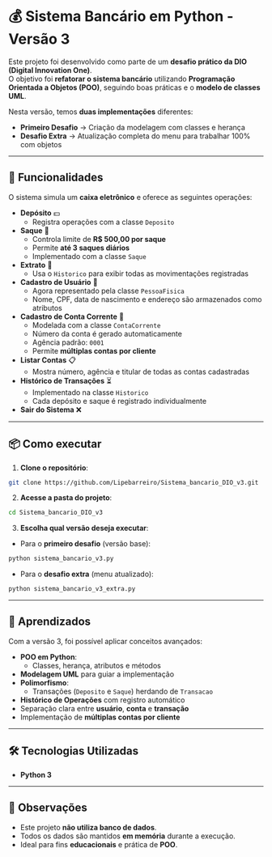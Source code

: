 # 💰 Sistema Bancário em Python - Versão 3

Este projeto foi desenvolvido como parte de um **desafio prático da DIO (Digital Innovation One)**.  
O objetivo foi **refatorar o sistema bancário** utilizando **Programação Orientada a Objetos (POO)**, seguindo boas práticas e o **modelo de classes UML**.

Nesta versão, temos **duas implementações** diferentes:  
- **Primeiro Desafio** → Criação da modelagem com classes e herança  
- **Desafio Extra** → Atualização completa do menu para trabalhar 100% com objetos

---

## 🚀 Funcionalidades

O sistema simula um **caixa eletrônico** e oferece as seguintes operações:

- **Depósito** 💵  
  - Registra operações com a classe `Deposito`
- **Saque** 🏧  
  - Controla limite de **R$ 500,00 por saque**
  - Permite **até 3 saques diários**
  - Implementado com a classe `Saque`
- **Extrato** 📄  
  - Usa o `Historico` para exibir todas as movimentações registradas
- **Cadastro de Usuário** 👤  
  - Agora representado pela classe `PessoaFisica`
  - Nome, CPF, data de nascimento e endereço são armazenados como atributos
- **Cadastro de Conta Corrente** 🏦  
  - Modelada com a classe `ContaCorrente`
  - Número da conta é gerado automaticamente
  - Agência padrão: `0001`
  - Permite **múltiplas contas por cliente**
- **Listar Contas** 📋  
  - Mostra número, agência e titular de todas as contas cadastradas
- **Histórico de Transações** ⏳  
  - Implementado na classe `Historico`
  - Cada depósito e saque é registrado individualmente
- **Sair do Sistema** ❌  

---

## 📦 Como executar

1. **Clone o repositório**:
```bash
git clone https://github.com/Lipebarreiro/Sistema_bancario_DIO_v3.git
```

2. **Acesse a pasta do projeto**:
```bash
cd Sistema_bancario_DIO_v3
```

3. **Escolha qual versão deseja executar**:

- Para o **primeiro desafio** (versão base):
```bash
python sistema_bancario_v3.py
```
- Para o **desafio extra** (menu atualizado):
```bash
python sistema_bancario_v3_extra.py
```

---

## 🧠 Aprendizados

Com a versão 3, foi possível aplicar conceitos avançados:

- **POO em Python**:  
  - Classes, herança, atributos e métodos
- **Modelagem UML** para guiar a implementação
- **Polimorfismo**:  
  - Transações (`Deposito` e `Saque`) herdando de `Transacao`
- **Histórico de Operações** com registro automático
- Separação clara entre **usuário**, **conta** e **transação**
- Implementação de **múltiplas contas por cliente**

---

## 🛠 Tecnologias Utilizadas

- **Python 3**

---

## 📌 Observações

- Este projeto **não utiliza banco de dados**.  
- Todos os dados são mantidos **em memória** durante a execução.  
- Ideal para fins **educacionais** e prática de **POO**.
